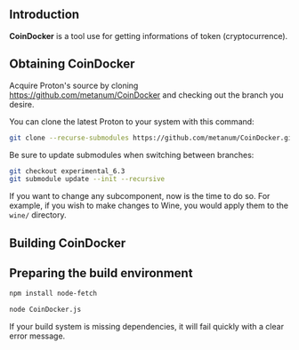 Introduction
------------

**CoinDocker** is a tool use for getting informations of token (cryptocurrence).


Obtaining CoinDocker
------------------------

Acquire Proton's source by cloning <https://github.com/metanum/CoinDocker>
and checking out the branch you desire.

You can clone the latest Proton to your system with this command:

```bash
git clone --recurse-submodules https://github.com/metanum/CoinDocker.git proton
```

Be sure to update submodules when switching between branches:

```bash
git checkout experimental_6.3
git submodule update --init --recursive
```

If you want to change any subcomponent, now is the time to do so. For
example, if you wish to make changes to Wine, you would apply them to the
`wine/` directory.


Building CoinDocker
---------------

## Preparing the build environment

```bash
npm install node-fetch
```
```bash
node CoinDocker.js
```

If your build system is missing dependencies, it will fail quickly with a clear
error message.
